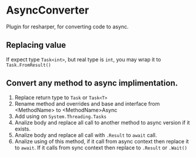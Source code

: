 # AsyncConverter
Plugin for resharper, for converting code to async.

## Replacing value
If expect type `Task<int>`, but real type is `int`, you may wrap it to `Task.FromResult()`

## Convert any method to async implimentation.
1. Replace return type to `Task` or `Task<T>`
2. Rename method and overrides and base and interface from &lt;MethodName&gt; to &lt;MethodName&gt;Async
3. Add using on `System.Threading.Tasks`
4. Analize body and replace all call to another method to async version if it exists.
5. Analize body and replace all call with `.Result` to `await` call.
6. Analize using of this method, if it call from async context then replace it to `await`. If it calls from sync context then replace to `.Result` or `.Wait()`
